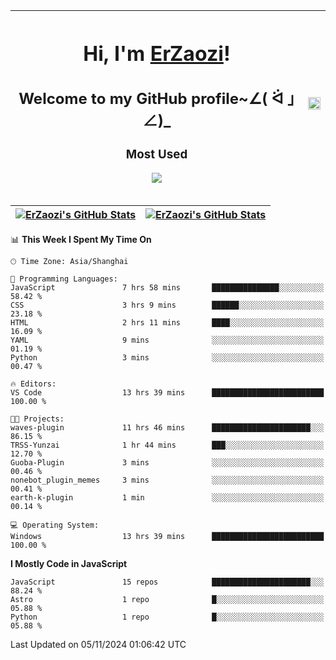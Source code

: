 |<h1>Hi, I'm <a href="https://github.com/erzaozi">ErZaozi</a>! </h1><h2>Welcome to my GitHub profile~∠( ᐛ 」∠)_</h2><p><h3>Most Used</h3><img src="https://skillicons.dev/icons?i=github,vscode,visualstudio,ubuntu,postman,pycharm,webstorm,git,docker"></p>|<img decoding="async" align=center src="https://cdn.jsdelivr.net/gh/erzaozi/erzaozi/image.gif" width="100%">|
| ----- | ----- |

| <a href="https://github.com/erzaozi"><img align="center" src="https://github-readme-stats.vercel.app/api/top-langs/?username=erzaozi&title_color=44cef6&text_color=4b5cc4&icon_color=2bbc8a&bg_color=white&langs_count=4&hide_border=true" alt="ErZaozi's GitHub Stats" /></a> | <a href="https://github.com/erzaozi"><img align="center" src="https://github-readme-stats.vercel.app/api?username=erzaozi&show_icons=true&line_height=27&count_private=true&title_color=44cef6&text_color=4b5cc4&icon_color=2bbc8a&bg_color=white&hide_border=true" alt="ErZaozi's GitHub Stats" /></a> |
| ----- | ----- |
<!--START_SECTION:waka-->
📊 **This Week I Spent My Time On** 

```text
🕑︎ Time Zone: Asia/Shanghai

💬 Programming Languages: 
JavaScript               7 hrs 58 mins       ███████████████░░░░░░░░░░   58.42 % 
CSS                      3 hrs 9 mins        ██████░░░░░░░░░░░░░░░░░░░   23.18 % 
HTML                     2 hrs 11 mins       ████░░░░░░░░░░░░░░░░░░░░░   16.09 % 
YAML                     9 mins              ░░░░░░░░░░░░░░░░░░░░░░░░░   01.19 % 
Python                   3 mins              ░░░░░░░░░░░░░░░░░░░░░░░░░   00.47 % 

🔥 Editors: 
VS Code                  13 hrs 39 mins      █████████████████████████   100.00 % 

🐱‍💻 Projects: 
waves-plugin             11 hrs 46 mins      ██████████████████████░░░   86.15 % 
TRSS-Yunzai              1 hr 44 mins        ███░░░░░░░░░░░░░░░░░░░░░░   12.70 % 
Guoba-Plugin             3 mins              ░░░░░░░░░░░░░░░░░░░░░░░░░   00.46 % 
nonebot_plugin_memes     3 mins              ░░░░░░░░░░░░░░░░░░░░░░░░░   00.41 % 
earth-k-plugin           1 min               ░░░░░░░░░░░░░░░░░░░░░░░░░   00.14 % 

💻 Operating System: 
Windows                  13 hrs 39 mins      █████████████████████████   100.00 % 
```

**I Mostly Code in JavaScript** 

```text
JavaScript               15 repos            ██████████████████████░░░   88.24 % 
Astro                    1 repo              █░░░░░░░░░░░░░░░░░░░░░░░░   05.88 % 
Python                   1 repo              █░░░░░░░░░░░░░░░░░░░░░░░░   05.88 % 
```




 Last Updated on 05/11/2024 01:06:42 UTC
<!--END_SECTION:waka-->
